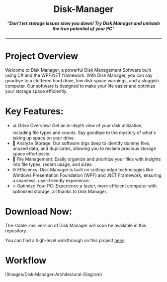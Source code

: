 <h1 align="center">Disk-Manager</h1>
<h5 align="center">"Don't let storage issues slow you down! Try Disk Manager and unleash the true potential of your PC"</h5>

<hr>

# Project Overview

Welcome to Disk Manager, a powerful Disk Management Software built using C# and the WPF.NET framework. With Disk Manager, you can say goodbye to a cluttered hard drive, low disk space warnings, and a sluggish computer. Our software is designed to make your life easier and optimize your storage space efficiently.

# Key Features:
 - 📊 Drive Overview: Get an in-depth view of your disk utilization, including file types and counts. Say goodbye to the mystery of what's taking up space on your drive.
 - 🧹 Analyze Storage: Our software digs deep to identify dummy files, unused data, and duplicates, allowing you to reclaim precious storage space effortlessly.
 - 📂 File Management: Easily organize and prioritize your files with insights into file types, recent usage, and sizes.
 - 🌐 Efficiency: Disk Manager is built on cutting-edge technologies like Windows Presentation Foundation (WPF) and .NET Framework, ensuring a seamless, user-friendly experience.
 - 🔥 Optimize Your PC: Experience a faster, more efficient computer with optimized storage, all thanks to Disk Manager.

# Download Now:
The stable .msi version of Disk Manager will soon be available in this repository.

You can find a high-level walkthrough on this project [here](https://www.youtube.com/watch?v=Vkb_YG3Y2Vg).

# Workflow
!(Images/Disk-Manager-Architectural-Diagram)
